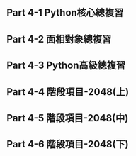 ## Part 4-1 Python核心總複習






## Part 4-2 面相對象總複習





## Part 4-3 Python高級總複習





## Part 4-4 階段項目-2048(上)





## Part 4-5 階段項目-2048(中)



 


## Part 4-6 階段項目-2048(下)



